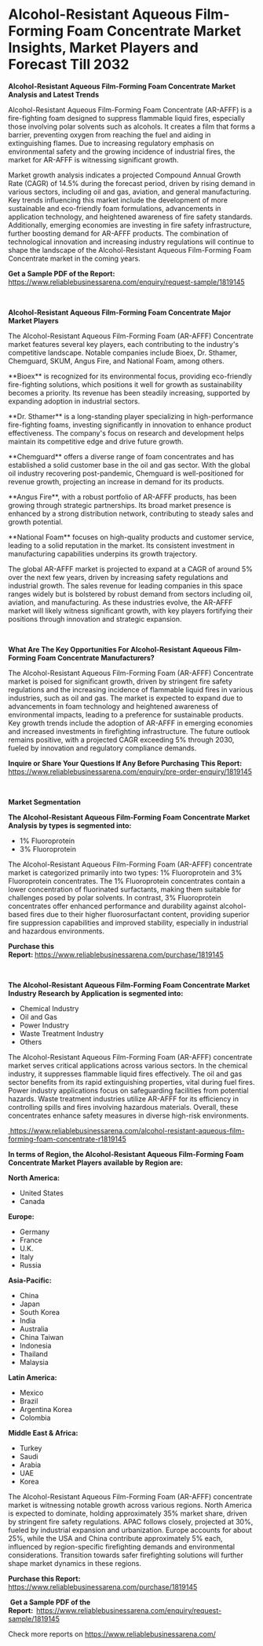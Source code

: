<p><h1>Alcohol-Resistant Aqueous Film-Forming Foam Concentrate Market Insights, Market Players and Forecast Till 2032</h1></p><p><strong>Alcohol-Resistant Aqueous Film-Forming Foam Concentrate Market Analysis and Latest Trends</strong></p>
<p><p>Alcohol-Resistant Aqueous Film-Forming Foam Concentrate (AR-AFFF) is a fire-fighting foam designed to suppress flammable liquid fires, especially those involving polar solvents such as alcohols. It creates a film that forms a barrier, preventing oxygen from reaching the fuel and aiding in extinguishing flames. Due to increasing regulatory emphasis on environmental safety and the growing incidence of industrial fires, the market for AR-AFFF is witnessing significant growth.</p><p>Market growth analysis indicates a projected Compound Annual Growth Rate (CAGR) of 14.5% during the forecast period, driven by rising demand in various sectors, including oil and gas, aviation, and general manufacturing. Key trends influencing this market include the development of more sustainable and eco-friendly foam formulations, advancements in application technology, and heightened awareness of fire safety standards. Additionally, emerging economies are investing in fire safety infrastructure, further boosting demand for AR-AFFF products. The combination of technological innovation and increasing industry regulations will continue to shape the landscape of the Alcohol-Resistant Aqueous Film-Forming Foam Concentrate market in the coming years.</p></p>
<p><strong>Get a Sample PDF of the Report:&nbsp;</strong> <a href="https://www.reliablebusinessarena.com/enquiry/request-sample/1819145?utm_campaign=2114&utm_medium=2&utm_source=Github&utm_content=ia&utm_term=02022025&utm_id=alcohol-resistant-aqueous-film-forming-foam-concentrate">https://www.reliablebusinessarena.com/enquiry/request-sample/1819145</a></p>
<p>&nbsp;</p>
<p><strong>Alcohol-Resistant Aqueous Film-Forming Foam Concentrate Major Market Players</strong></p>
<p><p>The Alcohol-Resistant Aqueous Film-Forming Foam (AR-AFFF) Concentrate market features several key players, each contributing to the industry's competitive landscape. Notable companies include Bioex, Dr. Sthamer, Chemguard, SKUM, Angus Fire, and National Foam, among others.</p><p>**Bioex** is recognized for its environmental focus, providing eco-friendly fire-fighting solutions, which positions it well for growth as sustainability becomes a priority. Its revenue has been steadily increasing, supported by expanding adoption in industrial sectors.</p><p>**Dr. Sthamer** is a long-standing player specializing in high-performance fire-fighting foams, investing significantly in innovation to enhance product effectiveness. The company's focus on research and development helps maintain its competitive edge and drive future growth.</p><p>**Chemguard** offers a diverse range of foam concentrates and has established a solid customer base in the oil and gas sector. With the global oil industry recovering post-pandemic, Chemguard is well-positioned for revenue growth, projecting an increase in demand for its products.</p><p>**Angus Fire**, with a robust portfolio of AR-AFFF products, has been growing through strategic partnerships. Its broad market presence is enhanced by a strong distribution network, contributing to steady sales and growth potential.</p><p>**National Foam** focuses on high-quality products and customer service, leading to a solid reputation in the market. Its consistent investment in manufacturing capabilities underpins its growth trajectory.</p><p>The global AR-AFFF market is projected to expand at a CAGR of around 5% over the next few years, driven by increasing safety regulations and industrial growth. The sales revenue for leading companies in this space ranges widely but is bolstered by robust demand from sectors including oil, aviation, and manufacturing. As these industries evolve, the AR-AFFF market will likely witness significant growth, with key players fortifying their positions through innovation and strategic expansion.</p></p>
<p>&nbsp;</p>
<p><strong>What Are The Key Opportunities For Alcohol-Resistant Aqueous Film-Forming Foam Concentrate Manufacturers?</strong></p>
<p><p>The Alcohol-Resistant Aqueous Film-Forming Foam (AR-AFFF) Concentrate market is poised for significant growth, driven by stringent fire safety regulations and the increasing incidence of flammable liquid fires in various industries, such as oil and gas. The market is expected to expand due to advancements in foam technology and heightened awareness of environmental impacts, leading to a preference for sustainable products. Key growth trends include the adoption of AR-AFFF in emerging economies and increased investments in firefighting infrastructure. The future outlook remains positive, with a projected CAGR exceeding 5% through 2030, fueled by innovation and regulatory compliance demands.</p></p>
<p><strong>Inquire or Share Your Questions If Any Before Purchasing This Report:</strong> <a href="https://www.reliablebusinessarena.com/enquiry/pre-order-enquiry/1819145?utm_campaign=2114&utm_medium=2&utm_source=Github&utm_content=ia&utm_term=02022025&utm_id=alcohol-resistant-aqueous-film-forming-foam-concentrate">https://www.reliablebusinessarena.com/enquiry/pre-order-enquiry/1819145</a></p>
<p>&nbsp;</p>
<p><strong>Market Segmentation</strong></p>
<p><strong>The Alcohol-Resistant Aqueous Film-Forming Foam Concentrate Market Analysis by types is segmented into:</strong></p>
<p><ul><li>1% Fluoroprotein</li><li>3% Fluoroprotein</li></ul></p>
<p><p>The Alcohol-Resistant Aqueous Film-Forming Foam (AR-AFFF) concentrate market is categorized primarily into two types: 1% Fluoroprotein and 3% Fluoroprotein concentrates. The 1% Fluoroprotein concentrates contain a lower concentration of fluorinated surfactants, making them suitable for challenges posed by polar solvents. In contrast, 3% Fluoroprotein concentrates offer enhanced performance and durability against alcohol-based fires due to their higher fluorosurfactant content, providing superior fire suppression capabilities and improved stability, especially in industrial and hazardous environments.</p></p>
<p><strong>Purchase this Report:&nbsp;</strong><a href="https://www.reliablebusinessarena.com/purchase/1819145?utm_campaign=2114&utm_medium=2&utm_source=Github&utm_content=ia&utm_term=02022025&utm_id=alcohol-resistant-aqueous-film-forming-foam-concentrate">https://www.reliablebusinessarena.com/purchase/1819145</a></p>
<p>&nbsp;</p>
<p><strong>The Alcohol-Resistant Aqueous Film-Forming Foam Concentrate Market Industry Research by Application is segmented into:</strong></p>
<p><ul><li>Chemical Industry</li><li>Oil and Gas</li><li>Power Industry</li><li>Waste Treatment Industry</li><li>Others</li></ul></p>
<p><p>The Alcohol-Resistant Aqueous Film-Forming Foam (AR-AFFF) concentrate market serves critical applications across various sectors. In the chemical industry, it suppresses flammable liquid fires effectively. The oil and gas sector benefits from its rapid extinguishing properties, vital during fuel fires. Power industry applications focus on safeguarding facilities from potential hazards. Waste treatment industries utilize AR-AFFF for its efficiency in controlling spills and fires involving hazardous materials. Overall, these concentrates enhance safety measures in diverse high-risk environments.</p></p>
<p><a href="https://www.reliablebusinessarena.com/alcohol-resistant-aqueous-film-forming-foam-concentrate-r1819145?utm_campaign=2114&utm_medium=2&utm_source=Github&utm_content=ia&utm_term=02022025&utm_id=alcohol-resistant-aqueous-film-forming-foam-concentrate">&nbsp;https://www.reliablebusinessarena.com/alcohol-resistant-aqueous-film-forming-foam-concentrate-r1819145</a></p>
<p><strong>In terms of Region, the Alcohol-Resistant Aqueous Film-Forming Foam Concentrate Market Players available by Region are:</strong></p>
<p>
    <p> <strong> North America: </strong>
        <ul>
            <li>United States</li>
            <li>Canada</li>
        </ul>
        </p> 
    <p> <strong> Europe: </strong>
        <ul>
            <li>Germany</li>
            <li>France</li>
            <li>U.K.</li>
            <li>Italy</li>
            <li>Russia</li>
        </ul>
        </p> 
    <p> <strong> Asia-Pacific: </strong>
        <ul>
            <li>China</li>
            <li>Japan</li>
            <li>South Korea</li>
            <li>India</li>
            <li>Australia</li>
            <li>China Taiwan</li>
            <li>Indonesia</li>
            <li>Thailand</li>
            <li>Malaysia</li>
        </ul>
        </p> 
    <p> <strong> Latin America: </strong>
        <ul>
            <li>Mexico</li>
            <li>Brazil</li>
            <li>Argentina Korea</li>
            <li>Colombia</li>
        </ul>
        </p> 
    <p> <strong> Middle East & Africa: </strong>
        <ul>
            <li>Turkey</li>
            <li>Saudi</li>
            <li>Arabia</li>
            <li>UAE</li>
            <li>Korea</li>
        </ul>
    </p>
    </p>
<p><p>The Alcohol-Resistant Aqueous Film-Forming Foam (AR-AFFF) concentrate market is witnessing notable growth across various regions. North America is expected to dominate, holding approximately 35% market share, driven by stringent fire safety regulations. APAC follows closely, projected at 30%, fueled by industrial expansion and urbanization. Europe accounts for about 25%, while the USA and China contribute approximately 5% each, influenced by region-specific firefighting demands and environmental considerations. Transition towards safer firefighting solutions will further shape market dynamics in these regions.</p></p>
<p><strong>Purchase this Report: </strong><a href="https://www.reliablebusinessarena.com/purchase/1819145?utm_campaign=2114&utm_medium=2&utm_source=Github&utm_content=ia&utm_term=02022025&utm_id=alcohol-resistant-aqueous-film-forming-foam-concentrate">https://www.reliablebusinessarena.com/purchase/1819145</a></p>
<p>&nbsp;<strong>Get a Sample PDF of the Report:&nbsp;&nbsp;</strong><a href="https://www.reliablebusinessarena.com/enquiry/request-sample/1819145?utm_campaign=2114&utm_medium=2&utm_source=Github&utm_content=ia&utm_term=02022025&utm_id=alcohol-resistant-aqueous-film-forming-foam-concentrate">https://www.reliablebusinessarena.com/enquiry/request-sample/1819145</a></p>
<p><strong></strong></p>
<p>Check more reports on <a href="https://www.reliablebusinessarena.com/?utm_campaign=2114&utm_medium=2&utm_source=Github&utm_content=ia&utm_term=02022025&utm_id=alcohol-resistant-aqueous-film-forming-foam-concentrate">https://www.reliablebusinessarena.com/</a></p>